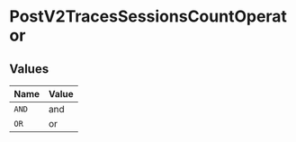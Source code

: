 # PostV2TracesSessionsCountOperator


## Values

| Name  | Value |
| ----- | ----- |
| `AND` | and   |
| `OR`  | or    |